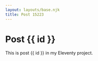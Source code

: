 ```yaml
---
layout: layouts/base.njk
title: Post 15223
---
```


# Post {{ id }}

This is post {{ id }} in my Eleventy project.
